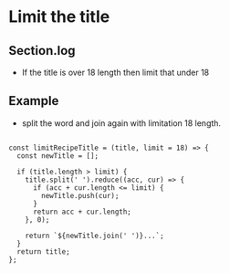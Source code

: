 # Limit the title

## Section.log

- If the title is over 18 length then limit that under 18

## Example

- split the word and join again with limitation 18 length.
<pre><code>
const limitRecipeTitle = (title, limit = 18) => {
  const newTitle = [];

  if (title.length > limit) {
    title.split(' ').reduce((acc, cur) => {
      if (acc + cur.length <= limit) {
        newTitle.push(cur);
      }
      return acc + cur.length;
    }, 0);

    return `${newTitle.join(' ')}...`;
  }
  return title;
};
</code></pre>
